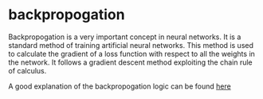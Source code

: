 # backpropogation

Backpropogation is a very important concept in neural networks. It is a standard method of training artificial neural networks. This method is used to calculate the gradient of a loss function with respect to all the weights in the network. It follows a gradient descent method exploiting the chain rule of calculus. 

A good explanation of the backpropogation logic can be found [here](http://neuralnetworksanddeeplearning.com/chap2.html)
